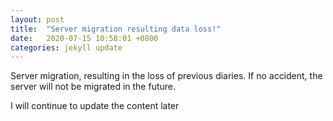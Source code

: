 ```yaml
---
layout: post
title:  "Server migration resulting data loss!"
date:   2020-07-15 10:58:01 +0800
categories: jekyll update
---
```

Server migration, resulting in the loss of previous diaries. If no accident, the server will not be migrated in the future. 

I will continue to update the content later